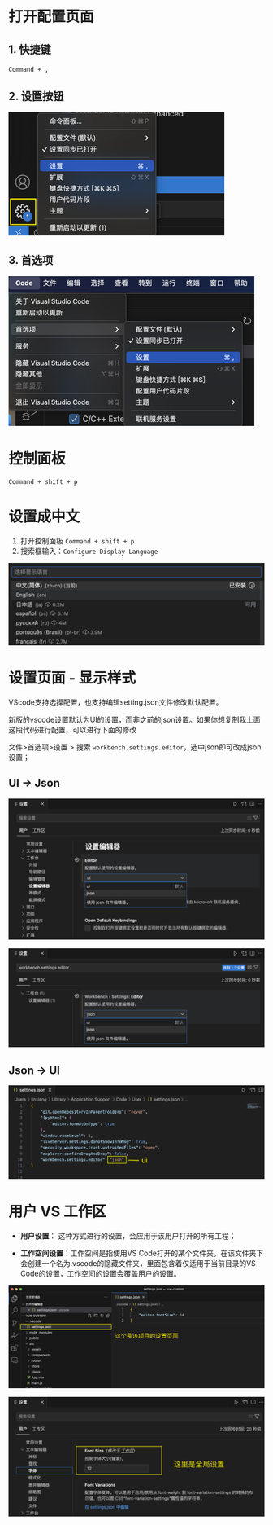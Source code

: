 # 打开配置页面

## 1. 快捷键

```
Command + ,
```

## 2. 设置按钮

<img src="images/003.png" style="zoom:50%;" />

## 3. 首选项

<img src="images/002.png" style="zoom:50%;" />



# 控制面板

```
Command + shift + p
```



# 设置成中文

1. 打开控制面板 `Command + shift + p`
2. 搜索框输入：`Configure Display Language`

![](images/001.png)



# 设置页面 - 显示样式

VScode支持选择配置，也支持编辑setting.json文件修改默认配置。

新版的vscode设置默认为UI的设置，而非之前的json设置。如果你想复制我上面这段代码进行配置，可以进行下面的修改

文件>首选项>设置 > 搜索 `workbench.settings.editor`，选中json即可改成json设置；

## UI -> Json

![](images/004.png)

![](images/005.png)

## Json -> UI

![](images/006.png)



# 用户 VS 工作区

- **用户设置**： 这种方式进行的设置，会应用于该用户打开的所有工程；

- **工作空间设置**：工作空间是指使用VS Code打开的某个文件夹，在该文件夹下会创建一个名为.vscode的隐藏文件夹，里面包含着仅适用于当前目录的VS Code的设置，工作空间的设置会覆盖用户的设置。

![](images/007.png)

![](images/008.png)





















